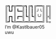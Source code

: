 ╔┓┏╦━━╦┓╔┓╔━━╗╔╗                         
║┗┛║┗━╣┃║┃║╯╰║║║                    
║┏┓║┏━╣┗╣┗╣╰╯║╠╣                 
╚┛┗╩━━╩━╩━╩━━╝╚=                     
I’m @Kastlbauer05                   
uwu
